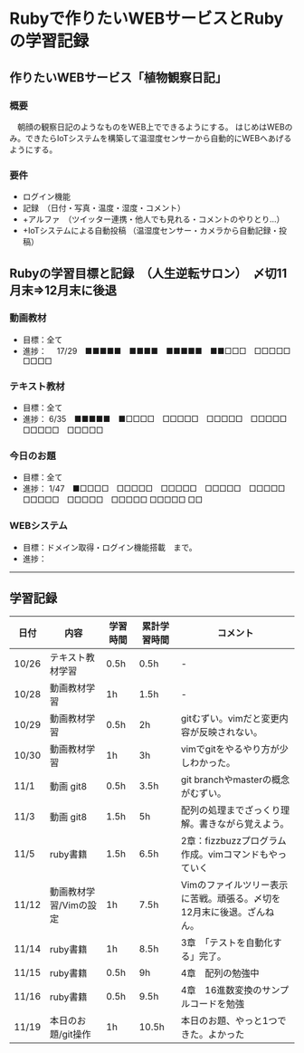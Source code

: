# Rubyで作りたいWEBサービスとRubyの学習記録
## 作りたいWEBサービス「植物観察日記」
### 概要
　朝顔の観察日記のようなものをWEB上でできるようにする。
 はじめはWEBのみ。できたらIoTシステムを構築して温湿度センサーから自動的にWEBへあげるようにする。
### 要件
* ログイン機能
* 記録　（日付・写真・温度・湿度・コメント）
* +アルファ　（ツイッター連携・他人でも見れる・コメントのやりとり...）
* +IoTシステムによる自動投稿 （温湿度センサー・カメラから自動記録・投稿）


## Rubyの学習目標と記録　（人生逆転サロン）　〆切11月末⇒12月末に後退
### 動画教材
- 目標：全て
- 進捗： 　17/29　■■■■■　■■■■　■■■■■　■■□□□　□□□□□　□□□□
### テキスト教材
- 目標：全て
- 進捗：   6/35　■■■■■　■□□□□　□□□□□　□□□□□　□□□□□　□□□□□　□□□□□
### 今日のお題
- 目標：全て
- 進捗：   1/47　■□□□□　□□□□□　□□□□□　□□□□□　□□□□□　□□□□□　□□□□□　□□□□□ □□□□□ □□
### WEBシステム
- 目標：ドメイン取得・ログイン機能搭載　まで。
- 進捗：

---

## 学習記録
|日付|内容|学習時間|累計学習時間|コメント|
|-|-|-|-|-|
|10/26|テキスト教材学習  |0.5h| 0.5h|-|
|10/28|動画教材学習　   |1h  | 1.5h|-|
|10/29|動画教材学習　   |0.5h| 2h  |gitむずい。vimだと変更内容が反映されない。|
|10/30|動画教材学習     |1h| 3h |vimでgitをやるやり方が少しわかった。|
|11/1|動画 git8     |0.5h| 3.5h |git branchやmasterの概念がむずい。|
|11/3|動画 git8     |1.5h| 5h |配列の処理までざっくり理解。書きながら覚えよう。|
|11/5|ruby書籍     |1.5h| 6.5h |2章：fizzbuzzプログラム作成。vimコマンドもやっていく|
|11/12|動画教材学習/Vimの設定     |1h| 7.5h |Vimのファイルツリー表示に苦戦。頑張る。〆切を12月末に後退。ざんねん。|
|11/14|ruby書籍     |1h| 8.5h |3章　「テストを自動化する」完了。|
|11/15|ruby書籍     |0.5h| 9h |4章　配列の勉強中|
|11/16|ruby書籍     |0.5h| 9.5h |4章　16進数変換のサンプルコードを勉強|
|11/19|本日のお題/git操作 |1h| 10.5h |本日のお題、やっと1つできた。よかった|
